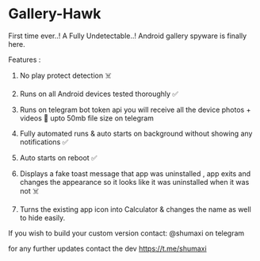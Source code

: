 # Gallery-Hawk

First time ever..!
A Fully Undetectable..! Android gallery spyware is finally here.

Features :

1. No play protect detection ☠️

2. Runs on all Android devices tested thoroughly ✅

3. Runs on telegram bot token api you will receive all the device photos + videos 👀 upto 50mb file size on telegram

4. Fully automated runs & auto starts on background without showing any notifications ✅

5. Auto starts on reboot ✅

6. Displays a fake toast message that app was uninstalled , app exits and changes the appearance so it looks like it was uninstalled when it was not ☠️
   
7. Turns the existing app icon into Calculator & changes the name as well to hide easily.


If you wish to build your custom version contact: @shumaxi on 
telegram 

for any further updates contact the dev 
https://t.me/shumaxi
